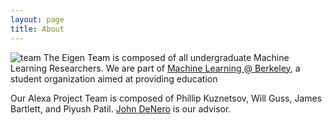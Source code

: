 ```yaml
---
layout: page
title: About
---
```

![team]({{site.base_url}}/assets/team.jpg)
The Eigen Team is composed of all undergraduate Machine Learning Researchers. We are part of [Machine Learning @ Berkeley](https://ml.berkeley.edu), a student organization aimed at providing education

Our Alexa Project Team is composed of Phillip Kuznetsov, Will Guss, James Bartlett, and Piyush Patil. [John DeNero](http://www.denero.org) is our advisor.

<!-- ## Phillip Kuznetsov

## James -->

